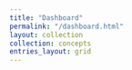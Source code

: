 ```yaml
---
title: "Dashboard"
permalink: "/dashboard.html"
layout: collection
collection: concepts
entries_layout: grid
---
```

